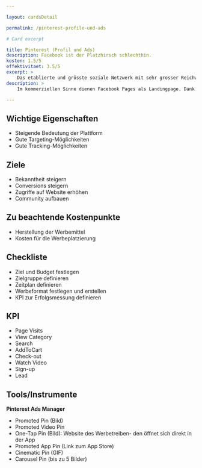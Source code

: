 ```yaml
---

layout: cardsDetail

permalink: /pinterest-profile-und-ads

# Card excerpt

title: Pinterest (Profil und Ads)
description: Facebook ist der Platzhirsch schlechthin.
kosten: 1.5/5
effektivitaet: 3.5/5
excerpt: >
    Das etablierte und grösste soziale Netzwerk mit sehr grosser Reichweite.
description: >
    Im kommerziellen Sinne dienen Facebook Pages als Landingpage. Dank «Page-Tabs» sowie einem Call-to-Action-Button kann auf Buchungstools, Telefonnummern, Messenger oder Websites verlinkt werden. Auf der Facebook Page werden Posts in vielen möglichen Formaten mit der Community geteilt. Zusätzlich kann mit Hilfe von «Sponsored Content» Reichweite für Posts eingekauft werden.

---
```


## Wichtige Eigenschaften
- Steigende Bedeutung der Plattform
- Gute Targeting-Möglichkeiten
- Gute Tracking-Möglichkeiten

## Ziele
- Bekanntheit steigern
- Conversions steigern
- Zugriffe auf Website erhöhen
- Community aufbauen

## Zu beachtende Kostenpunkte
- Herstellung der Werbemittel
- Kosten für die Werbeplatzierung

## Checkliste
- Ziel und Budget festlegen
- Zielgruppe definieren
- Zeitplan definieren
- Werbeformat festlegen und erstellen
- KPI zur Erfolgsmessung definieren

## KPI
- Page Visits
- View Category
- Search
- AddToCart
- Check-out
- Watch Video
- Sign-up
- Lead

## Tools/Instrumente

**Pinterest Ads Manager**
- Promoted Pin (Bild)
- Promoted Video Pin
- One-Tap Pin (Bild): Website des Werbetreiben- den öffnet sich direkt in der App
- Promoted App Pin (Link zum App Store)
- Cinematic Pin (GIF)
- Carousel Pin (bis zu 5 Bilder)